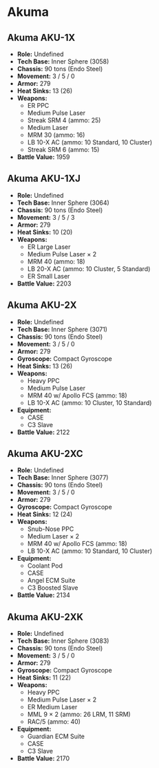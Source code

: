 # Akuma
## Akuma AKU-1X
- **Role:** Undefined
- **Tech Base:** Inner Sphere (3058)
- **Chassis:** 90 tons (Endo Steel)
- **Movement:** 3 / 5 / 0
- **Armor:** 279
- **Heat Sinks:** 13 (26)
- **Weapons:**
  - ER PPC
  - Medium Pulse Laser
  - Streak SRM 4 (ammo: 25)
  - Medium Laser
  - MRM 30 (ammo: 16)
  - LB 10-X AC (ammo: 10 Standard, 10 Cluster)
  - Streak SRM 6 (ammo: 15)
- **Battle Value:** 1959

## Akuma AKU-1XJ
- **Role:** Undefined
- **Tech Base:** Inner Sphere (3064)
- **Chassis:** 90 tons (Endo Steel)
- **Movement:** 3 / 5 / 3
- **Armor:** 279
- **Heat Sinks:** 10 (20)
- **Weapons:**
  - ER Large Laser
  - Medium Pulse Laser × 2
  - MRM 40 (ammo: 18)
  - LB 20-X AC (ammo: 10 Cluster, 5 Standard)
  - ER Small Laser
- **Battle Value:** 2203

## Akuma AKU-2X
- **Role:** Undefined
- **Tech Base:** Inner Sphere (3071)
- **Chassis:** 90 tons (Endo Steel)
- **Movement:** 3 / 5 / 0
- **Armor:** 279
- **Gyroscope:** Compact Gyroscope
- **Heat Sinks:** 13 (26)
- **Weapons:**
  - Heavy PPC
  - Medium Pulse Laser
  - MRM 40 w/ Apollo FCS (ammo: 18)
  - LB 10-X AC (ammo: 10 Cluster, 10 Standard)
- **Equipment:**
  - CASE
  - C3 Slave
- **Battle Value:** 2122

## Akuma AKU-2XC
- **Role:** Undefined
- **Tech Base:** Inner Sphere (3077)
- **Chassis:** 90 tons (Endo Steel)
- **Movement:** 3 / 5 / 0
- **Armor:** 279
- **Gyroscope:** Compact Gyroscope
- **Heat Sinks:** 12 (24)
- **Weapons:**
  - Snub-Nose PPC
  - Medium Laser × 2
  - MRM 40 w/ Apollo FCS (ammo: 18)
  - LB 10-X AC (ammo: 10 Standard, 10 Cluster)
- **Equipment:**
  - Coolant Pod
  - CASE
  - Angel ECM Suite
  - C3 Boosted Slave
- **Battle Value:** 2134

## Akuma AKU-2XK
- **Role:** Undefined
- **Tech Base:** Inner Sphere (3083)
- **Chassis:** 90 tons (Endo Steel)
- **Movement:** 3 / 5 / 0
- **Armor:** 279
- **Gyroscope:** Compact Gyroscope
- **Heat Sinks:** 11 (22)
- **Weapons:**
  - Heavy PPC
  - Medium Pulse Laser × 2
  - ER Medium Laser
  - MML 9 × 2 (ammo: 26 LRM, 11 SRM)
  - RAC/5 (ammo: 40)
- **Equipment:**
  - Guardian ECM Suite
  - CASE
  - C3 Slave
- **Battle Value:** 2170

